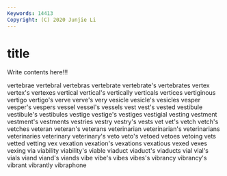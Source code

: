 ```yaml
---
Keywords: 14413
Copyright: (C) 2020 Junjie Li
---
```


# title

Write contents here!!!
 
vertebrae 
vertebral
vertebras 
vertebrate 
vertebrate's 
vertebrates 
vertex 
vertex's 
vertexes 
vertical 
vertical's 
vertically
verticals 
vertices 
vertiginous 
vertigo 
vertigo's 
verve 
verve's 
very 
vesicle 
vesicle's
vesicles 
vesper 
vesper's 
vespers 
vessel 
vessel's 
vessels 
vest 
vest's 
vested
vestibule 
vestibule's 
vestibules 
vestige 
vestige's 
vestiges 
vestigial 
vesting 
vestment 
vestment's
vestments 
vestries 
vestry 
vestry's 
vests 
vet 
vet's 
vetch 
vetch's 
vetches
veteran 
veteran's 
veterans 
veterinarian 
veterinarian's 
veterinarians 
veterinaries 
veterinary 
veterinary's 
veto
veto's 
vetoed 
vetoes 
vetoing 
vets 
vetted 
vetting 
vex 
vexation 
vexation's
vexations 
vexatious 
vexed 
vexes 
vexing 
via 
viability 
viability's 
viable 
viaduct
viaduct's 
viaducts 
vial 
vial's 
vials 
viand 
viand's 
viands 
vibe 
vibe's
vibes 
vibes's 
vibrancy 
vibrancy's 
vibrant 
vibrantly 
vibraphone 
